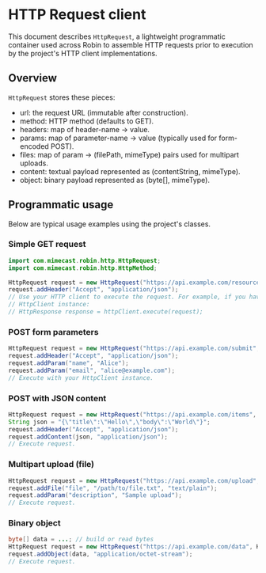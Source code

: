 HTTP Request client
===================

This document describes `HttpRequest`, a lightweight programmatic container
used across Robin to assemble HTTP requests prior to execution by the project's
HTTP client implementations.

Overview
--------

`HttpRequest` stores these pieces:

- url: the request URL (immutable after construction).
- method: HTTP method (defaults to GET).
- headers: map of header-name -> value.
- params: map of parameter-name -> value (typically used for form-encoded POST).
- files: map of param -> (filePath, mimeType) pairs used for multipart uploads.
- content: textual payload represented as (contentString, mimeType).
- object: binary payload represented as (byte[], mimeType).

Programmatic usage
------------------

Below are typical usage examples using the project's classes.

### Simple GET request

```java
import com.mimecast.robin.http.HttpRequest;
import com.mimecast.robin.http.HttpMethod;

HttpRequest request = new HttpRequest("https://api.example.com/resource");
request.addHeader("Accept", "application/json");
// Use your HTTP client to execute the request. For example, if you have an
// HttpClient instance:
// HttpResponse response = httpClient.execute(request);
```

### POST form parameters

```java
HttpRequest request = new HttpRequest("https://api.example.com/submit", HttpMethod.POST);
request.addHeader("Accept", "application/json");
request.addParam("name", "Alice");
request.addParam("email", "alice@example.com");
// Execute with your HttpClient instance.
```

### POST with JSON content

```java
HttpRequest request = new HttpRequest("https://api.example.com/items", HttpMethod.POST);
String json = "{\"title\":\"Hello\",\"body\":\"World\"}";
request.addHeader("Accept", "application/json");
request.addContent(json, "application/json");
// Execute request.
```

### Multipart upload (file)

```java
HttpRequest request = new HttpRequest("https://api.example.com/upload", HttpMethod.POST);
request.addFile("file", "/path/to/file.txt", "text/plain");
request.addParam("description", "Sample upload");
// Execute request.
```

### Binary object

```java
byte[] data = ...; // build or read bytes
HttpRequest request = new HttpRequest("https://api.example.com/data", HttpMethod.POST);
request.addObject(data, "application/octet-stream");
// Execute request.
```
